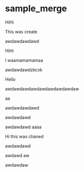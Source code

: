 # sample_merge



HiHi

This was create







awdawdawdawd





HiHi


I waamamamamaa



awdawdawdzkcxk


Hello



awdawdawdawdawdawdawdawdaw



aa

awdawdawdawd

awdawdawd


awdawdawd
aaaa


Hi this was chaned


awdawdawd

awdawd
aw



awdawdaw

